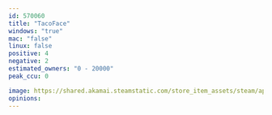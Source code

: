 ```yaml
---
id: 570060
title: "TacoFace"
windows: "true"
mac: "false"
linux: false
positive: 4
negative: 2
estimated_owners: "0 - 20000"
peak_ccu: 0

image: https://shared.akamai.steamstatic.com/store_item_assets/steam/apps/570060/header.jpg?t=1482346933
opinions:
---
```

